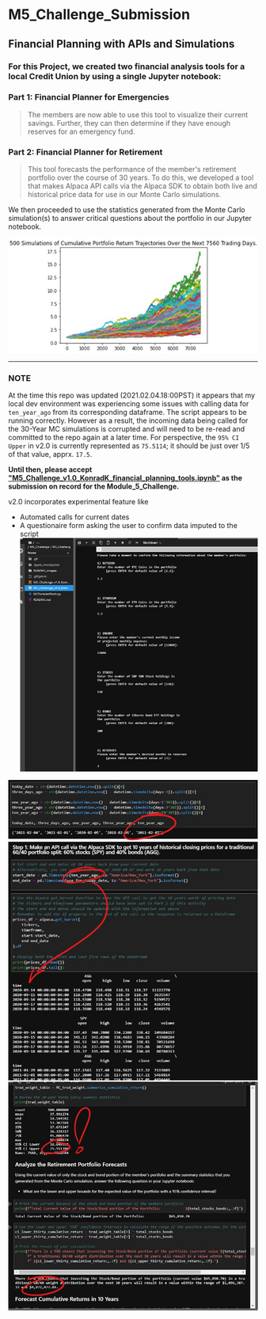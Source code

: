# **M5_Challenge_Submission**
## **Financial Planning with APIs and Simulations**
### For this Project, we created two financial analysis tools for a local Credit Union by using a single Jupyter notebook:

### **Part 1: Financial Planner for Emergencies** 
> The members are now able to use this tool to visualize their current savings. Further, they can then determine if they have enough reserves for an emergency fund.

### **Part 2: Financial Planner for Retirement** 
> This tool forecasts the performance of the member's retirement portfolio over the course of 30 years. To do this, we developed a tool that makes Alpaca API calls via the Alpaca SDK to obtain both live and historical price data for use in our Monte Carlo simulations.

We then proceeded to use the statistics generated from the Monte Carlo simulation(s) to answer critical questions about the portfolio in our Jupyter notebook.

![image](./README_images/IMAGE_Cumulative_Portfolio_Return_Trajectories.jpg)



---
###  **NOTE**
At the time this repo was updated (2021.02.04.18:00PST) it appears that my local dev environment was experiencing some issues with calling data for `ten_year_ago` from its corresponding dataframe. The script appears to be running correctly. However as a result, the incoming data being called for the 30-Year MC simulations is corrupted and will need to be re-read and committed to the repo again at a later time. For perspective, the `95% CI Upper` in v2.0 is currently represented as `75.5114`; it should be just over 1/5 of that value, apprx. `17.5`.

**Until then, please accept ["M5_Challenge_v1.0_KonradK_financial_planning_tools.ipynb"](https://github.com/sfkonrad/M5_Challenge_Submission/blob/main/M5_Challenge_v1.0_KonradK_financial_planning_tools.ipynb) as the submission on record for the Module_5_Challenge.**

v2.0 incorporates experimental feature like 
- Automated calls for current dates
- A questionaire form asking the user to confirm data imputed to the script
![image](./README_images/IMAGE_questionaire.jpg)

![image](./README_images/IMAGE_30_year_timedelta.jpg)
![image](./README_images/IMAGE_30_year_bad_head.jpg)
![image](./README_images/IMAGE_30_year_bad_values.jpg)
